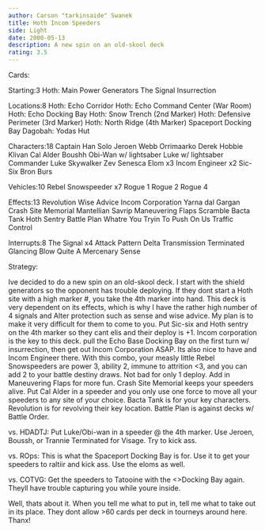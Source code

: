 ```yaml
---
author: Carson "tarkinsaide" Swanek
title: Hoth Incom Speeders
side: Light
date: 2000-05-13
description: A new spin on an old-skool deck
rating: 3.5
---
```

Cards: 

Starting:3
Hoth: Main Power Generators
The Signal
Insurrection

Locations:8
Hoth: Echo Corridor
Hoth: Echo Command Center (War Room)
Hoth: Echo Docking Bay
Hoth: Snow Trench (2nd Marker)
Hoth: Defensive Perimeter (3rd Marker)
Hoth: North Ridge (4th Marker)
Spaceport Docking Bay
Dagobah: Yodas Hut

Characters:18
Captain Han Solo
Jeroen Webb
Orrimaarko
Derek Hobbie Klivan
Cal Alder
Boushh
Obi-Wan w/ lightsaber
Luke w/ lightsaber
Commander Luke Skywalker
Zev Senesca
Elom x3
Incom Engineer x2
Sic-Six
Bron Burs

Vehicles:10
Rebel Snowspeeder x7
Rogue 1
Rogue 2
Rogue 4

Effects:13
Revolution
Wise Advice
Incom Corporation
Yarna dal Gargan
Crash Site Memorial
Mantellian Savrip
Maneuvering Flaps
Scramble
Bacta Tank
Hoth Sentry
Battle Plan
Whatre You Tryin To Push On Us
Traffic Control

Interrupts:8
The Signal x4
Attack Pattern Delta
Transmission Terminated
Glancing Blow
Quite A Mercenary
Sense


Strategy: 

Ive decided to do a new spin on an old-skool deck.
I start with the shield generators so the opponent has trouble deploying.  If they dont start a Hoth site with a high marker #, you take the 4th marker into hand.  This deck is very dependent on its effects, which is why I have the rather high number of 4 signals and Alter protection such as sense and wise advice.  My plan is to make it very difficult for them to come to you.  Put Sic-six and Hoth sentry on the 4th marker so they cant elis and their deploy is +1.  Incom corporation is the key to this deck.  pull the Echo Base Docking Bay on the first turn w/ insurrection, then get out Incom Corporation ASAP.  Its also nice to have and Incom Engineer there.  With this combo, your measly little Rebel Snowspeeders are power 3, ability 2, immune to attrition <3, and you can add 2 to your battle destiny draws.  Not bad for only 1 deploy.  Add in Maneuvering Flaps for more fun.  Crash Site Memorial keeps your speeders alive.  Put Cal Alder in a speeder and you only use one force to move all your speeders to any site of your choice.  Bacta Tank is for your key characters.  Revolution is for revolving their key location.  Battle Plan is against decks w/ Battle Order.

vs. HDADTJ:  Put Luke/Obi-wan in a speeder @ the 4th marker.  Use Jeroen, Boussh, or Trannie Terminated for Visage.  Try to kick ass.

vs. ROps:  This is what the Spaceport Docking Bay is for.  Use it to get your speeders to raltiir and kick ass.  Use the eloms as well.

vs. COTVG: Get the speeders to Tatooine with the <>Docking Bay again.  Theyll have trouble capturing you while youre inside.

Well, thats about it.  When you tell me what to put in, tell me what to take out in its place.	They dont allow >60 cards per deck in tourneys around here.
Thanx! 